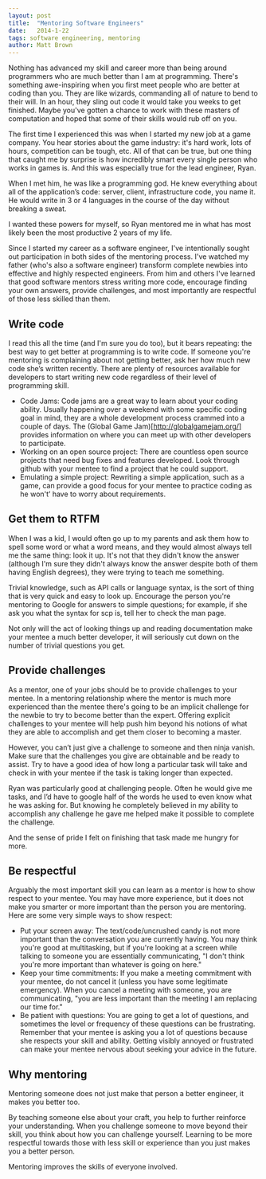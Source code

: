 ```yaml
---
layout: post
title:  "Mentoring Software Engineers"
date:   2014-1-22
tags: software engineering, mentoring
author: Matt Brown
---
```



Nothing has advanced my skill and career more than being around programmers who are much better than I am at programming. There's something awe-inspiring when you first meet people who are better at coding than you. They are like wizards, commanding all of nature to bend to their will. In an hour, they sling out code it would take you weeks to get finished. Maybe you've gotten a chance to work with these masters of computation and hoped that some of their skills would rub off on you. 

The first time I experienced this was when I started my new job at a game company. You hear stories about the game industry: it's hard work, lots of hours, competition can be tough, etc. All of that can be true, but one thing that caught me by surprise is how incredibly smart every single person who works in games is. And this was especially true for the lead engineer, Ryan. 

When I met him, he was like a programming god. He knew everything about all of the application’s code: server, client, infrastructure code, you name it. He would write in 3 or 4 languages in the course of the day without breaking a sweat. 

I wanted these powers for myself, so Ryan mentored me in what has most likely been the most productive 2 years of my life. 

Since I started my career as a software engineer, I've intentionally sought out participation in both sides of the mentoring process. I've watched my father (who's also a software engineer) transform complete newbies into effective and highly respected engineers. From him and others I've learned that good software mentors stress writing more code, encourage finding your own answers, provide challenges, and most importantly are respectful of those less skilled than them.

## Write code
I read this all the time (and I'm sure you do too), but it bears repeating: the best way to get better at programming is to write code. If someone you're mentoring is complaining about not getting better, ask her how much new code she’s written recently. There are plenty of resources available for developers to start writing new code regardless of their level of programming skill. 

* Code Jams: Code jams are a great way to learn about your coding ability. Usually happening over a weekend with some specific coding goal in mind, they are a whole development process crammed into a couple of days. The (Global Game Jam)[http://globalgamejam.org/] provides information on where you can meet up with other developers to participate. 
* Working on an open source project: There are countless open source projects that need bug fixes and features developed. Look through github with your mentee to find a project that he could support.  
* Emulating a simple project: Rewriting a simple application, such as a game, can provide a good focus for your mentee to practice coding as he won't’ have to worry about requirements. 

## Get them to RTFM
When I was a kid, I would often go up to my parents and ask them how to spell some word or what a word means, and they would almost always tell me the same thing: look it up. It's not that they didn't know the answer (although I'm sure they didn't always know the answer despite both of them having English degrees), they were trying to teach me something. 

Trivial knowledge, such as API calls or language syntax, is the sort of thing that is very quick and easy to look up. Encourage the person you're mentoring to Google for answers to simple questions; for example, if she ask you what the syntax for scp is, tell her to check the man page. 

Not only will the act of looking things up and reading documentation make your mentee a much better developer, it will seriously cut down on the number of trivial questions you get. 

## Provide challenges
As a mentor, one of your jobs should be to provide challenges to your mentee. In a mentoring relationship where the mentor is much more experienced than the mentee there's going to be an implicit challenge for the newbie to try to become better than the expert. Offering explicit challenges to your mentee will help push him beyond his notions of what they are able to accomplish and get them closer to becoming a master. 

However, you can’t just give a challenge to someone and then ninja vanish. Make sure that the challenges you give are obtainable and be ready to assist. Try to have a good idea of how long a particular task will take and check in with your mentee if the task is taking longer than expected. 

Ryan was particularly good at challenging people. Often he would give me tasks, and I’d have to google half of the words he used to even know what he was asking for. But knowing he completely believed in my ability to accomplish any challenge he gave me helped make it possible to complete the challenge. 

And the sense of pride I felt on finishing that task made me hungry for more. 

## Be respectful
Arguably the most important skill you can learn as a mentor is how to show respect to your mentee. You may have more experience, but it does not make you smarter or more important than the person you are mentoring. Here are some very simple ways to show respect:

* Put your screen away: The text/code/uncrushed candy is not more important than the conversation you are currently having. You may think you're good at multitasking, but if you're looking at a screen while talking to someone you are essentially communicating, "I don't think you're more important than whatever is going on here." 
* Keep your time commitments: If you make a meeting commitment with your mentee, do not cancel it (unless you have some legitimate emergency). When you cancel a meeting with someone, you are communicating, "you are less important than the meeting I am replacing our time for."
* Be patient with questions: You are going to get a lot of questions, and sometimes the level or frequency of these questions can be frustrating. Remember that your mentee is asking you a lot of questions because she respects your skill and ability. Getting visibly annoyed or frustrated can make your mentee nervous about seeking your advice in the future.


## Why mentoring
Mentoring someone does not just make that person a better engineer, it makes you better too. 

By teaching someone else about your craft, you help to further reinforce your understanding. When you challenge someone to move beyond their skill, you think about how you can challenge yourself. Learning to be more respectful towards those with less skill or experience than you just makes you a better person.  

Mentoring improves the skills of everyone involved.

